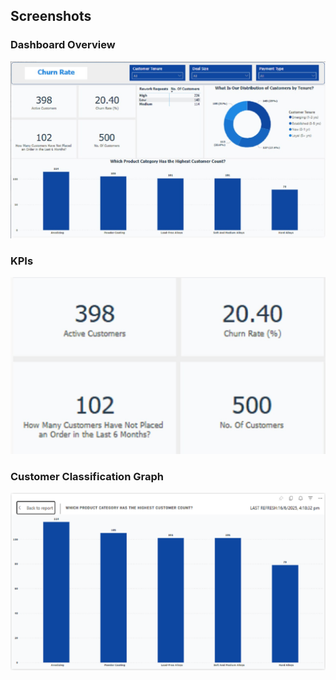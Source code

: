 ## Screenshots  

### Dashboard Overview  
![Dashboard Overview](https://github.com/SuperfiedStudd/Power-BI-Customer-Churn-Classification-App/blob/main/docs/dashboard_overview.png?raw=true)  

### KPIs  
![KPIs](https://github.com/SuperfiedStudd/Power-BI-Customer-Churn-Classification-App/blob/main/docs/kpis.png?raw=true)  

### Customer Classification Graph  
![Customer Classification Graph ](https://github.com/SuperfiedStudd/Power-BI-Customer-Churn-Classification-App/blob/main/docs/custclass.png?raw=true)  
